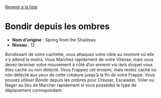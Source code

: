 [Revenir à la liste](list.md)

# Bondir depuis les ombres

 * **Nom d'origine** : Spring from the Shadows
 * **Niveau** : 12


<p>Bondissant de votre cachette, vous attaquez votre cible au moment où elle s’y attend le moins. Vous Marchez rapidement de votre Vitesse, mais vous devez terminer votre mouvement à côté d’un ennemi vis-àvis duquel vous êtes caché ou non détecté. Vous Frappez cet ennemi, mais restez caché ou non détecté aux yeux de cette créature jusqu’à la fin de votre Frappe. Vous pouvez utiliser Bondir depuis les ombres pour Creuser, Escalader, Voler ou Nager au lieu de Marcher rapidement si vous possédez le type de déplacement correspondant.</p>